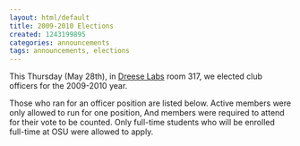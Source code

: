 ```yaml
---
layout: html/default
title: 2009-2010 Elections
created: 1243199895
categories: announcements
tags: announcements, elections
---
```

This Thursday (May 28th), in [Dreese Labs](http://www.osu.edu/map/building.php?building=279) room 317, we elected club officers for the 2009-2010 year.

Those who ran for an officer position are listed below. Active members were only allowed to run for one position, And members were  required to attend for their vote to be counted. Only full-time students who will be enrolled full-time at OSU were allowed to apply.
